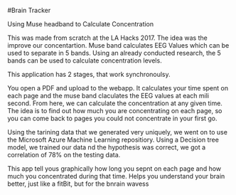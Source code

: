 #Brain Tracker

Using Muse headband to Calculate Concentration

This was made from scratch at the LA Hacks 2017. The idea was the improve our concentartion. Muse band calculates EEG Values which can be used to separate in 5 bands. Using an already conducted research, the 5 bands can be used to calculate concentration levels. 

This application has 2 stages, that work synchronoulsy. 

You open a PDF and upload to the webapp. It calculates your time spent on each page and the muse band claculates the EEG values at each mili second. From here, we can calculate the concentration at any given time. The idea is to find out how much you are concentrating on each page, so you can come back to pages you could not concentrate in your first go.

Using the tarining data that we generated very uniquely, we went on to use the Microsoft Azure Machine Learning repositiory. Using a Decision tree model, we trained our data nd the hypothesis was correct, we got a correlation of 78% on the testing data.

This app tell yous graphically how long you sepnt on each page and how much you concentrated during that time. Helps you understand your brain better, just like a fitBit, but for the bnrain wavess
